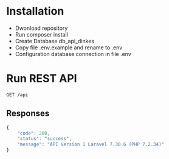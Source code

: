 # Installation

- Dwonload repository
- Run composer install
- Create Database db_api_dinkes
- Copy file .env.example and rename to .env
- Configuration database connection in file .env

# Run REST API
```http
GET /api
```

## Responses
```javascript
{
    "code": 200,
    "status": "success",
    "message": "API Version 1 Laravel 7.30.6 (PHP 7.2.34)"
}
```